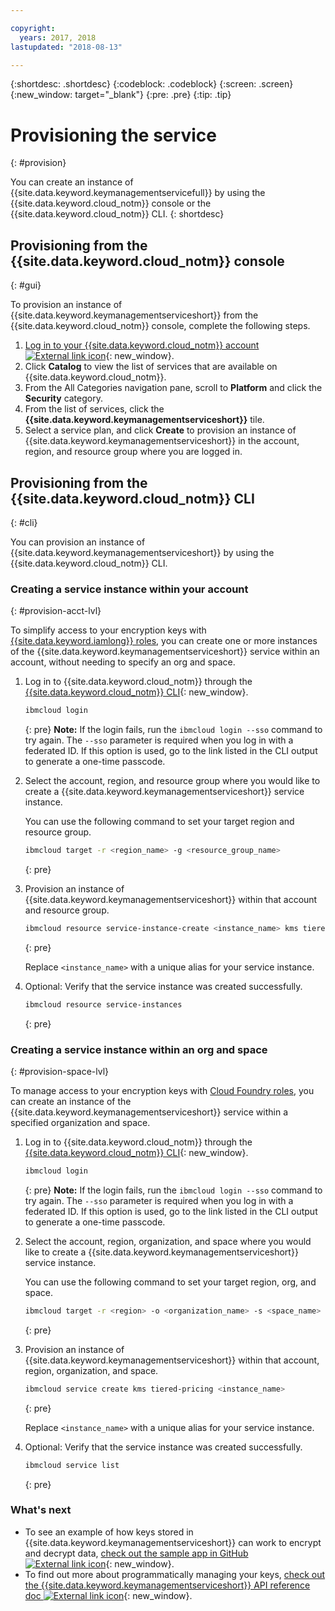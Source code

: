 ```yaml
---

copyright:
  years: 2017, 2018
lastupdated: "2018-08-13"

---
```


{:shortdesc: .shortdesc}
{:codeblock: .codeblock}
{:screen: .screen}
{:new_window: target="_blank"}
{:pre: .pre}
{:tip: .tip}

# Provisioning the service
{: #provision}

You can create an instance of {{site.data.keyword.keymanagementservicefull}} by using the {{site.data.keyword.cloud_notm}} console or the {{site.data.keyword.cloud_notm}} CLI.
{: shortdesc}

## Provisioning from the {{site.data.keyword.cloud_notm}} console
{: #gui}

To provision an instance of {{site.data.keyword.keymanagementserviceshort}} from the {{site.data.keyword.cloud_notm}} console, complete the following steps.

1. [Log in to your {{site.data.keyword.cloud_notm}} account ![External link icon](../../icons/launch-glyph.svg "External link icon")](https://console.bluemix.net/){: new_window}.
2. Click **Catalog** to view the list of services that are available on {{site.data.keyword.cloud_notm}}.
3. From the All Categories navigation pane, scroll to **Platform** and click the **Security** category.
4. From the list of services, click the **{{site.data.keyword.keymanagementserviceshort}}** tile.
5. Select a service plan, and click **Create** to provision an instance of {{site.data.keyword.keymanagementserviceshort}} in the account, region, and resource group where you are logged in.

## Provisioning from the {{site.data.keyword.cloud_notm}} CLI
{: #cli}

You can provision an instance of {{site.data.keyword.keymanagementserviceshort}} by using the {{site.data.keyword.cloud_notm}} CLI. 

### Creating a service instance within your account
{: #provision-acct-lvl}

To simplify access to your encryption keys with [{{site.data.keyword.iamlong}} roles](/docs/iam/users_roles.html#iamusermanrol), you can create one or more instances of the {{site.data.keyword.keymanagementserviceshort}} service within an account, without needing to specify an org and space. 

1. Log in to {{site.data.keyword.cloud_notm}} through the [{{site.data.keyword.cloud_notm}} CLI](/docs/cli/index.html#overview){: new_window}.

    ```sh
    ibmcloud login 
    ```
    {: pre}
    **Note:** If the login fails, run the `ibmcloud login --sso` command to try again. The `--sso` parameter is required when you log in with a federated ID. If this option is used, go to the link listed in the CLI output to generate a one-time passcode.

2. Select the account, region, and resource group where you would like to create a {{site.data.keyword.keymanagementserviceshort}} service instance.

    You can use the following command to set your target region and resource group.

    ```sh
    ibmcloud target -r <region_name> -g <resource_group_name>
    ```
    {: pre}

3. Provision an instance of {{site.data.keyword.keymanagementserviceshort}} within that account and resource group.

    ```sh
    ibmcloud resource service-instance-create <instance_name> kms tiered-pricing
    ```
    {: pre}

    Replace `<instance_name>` with a unique alias for your service instance.

4. Optional: Verify that the service instance was created successfully.

    ```sh
    ibmcloud resource service-instances
    ```
    {: pre}

### Creating a service instance within an org and space
{: #provision-space-lvl}

To manage access to your encryption keys with [Cloud Foundry roles](/docs/iam/cfaccess.html), you can create an instance of the {{site.data.keyword.keymanagementserviceshort}} service within a specified organization and space.  

1. Log in to {{site.data.keyword.cloud_notm}} through the [{{site.data.keyword.cloud_notm}} CLI](/docs/cli/index.html#overview){: new_window}.

    ```sh
    ibmcloud login 
    ```
    {: pre}
    **Note:** If the login fails, run the `ibmcloud login --sso` command to try again. The `--sso` parameter is required when you log in with a federated ID. If this option is used, go to the link listed in the CLI output to generate a one-time passcode.

2. Select the account, region, organization, and space where you would like to create a {{site.data.keyword.keymanagementserviceshort}} service instance.

    You can use the following command to set your target region, org, and space.

    ```sh
    ibmcloud target -r <region> -o <organization_name> -s <space_name>
    ```
    {: pre}

3. Provision an instance of {{site.data.keyword.keymanagementserviceshort}} within that account, region, organization, and space.

    ```sh
    ibmcloud service create kms tiered-pricing <instance_name>
    ```
    {: pre}

    Replace `<instance_name>` with a unique alias for your service instance.

4. Optional: Verify that the service instance was created successfully.

    ```sh
    ibmcloud service list
    ```
    {: pre}


### What's next

- To see an example of how keys stored in {{site.data.keyword.keymanagementserviceshort}} can work to encrypt and decrypt data, [check out the sample app in GitHub ![External link icon](../../icons/launch-glyph.svg "External link icon")](https://github.com/IBM-Bluemix/key-protect-helloworld-python){: new_window}.
- To find out more about programmatically managing your keys, [check out the {{site.data.keyword.keymanagementserviceshort}} API reference doc ![External link icon](../../icons/launch-glyph.svg "External link icon")](https://console.bluemix.net/apidocs/kms){: new_window}.
